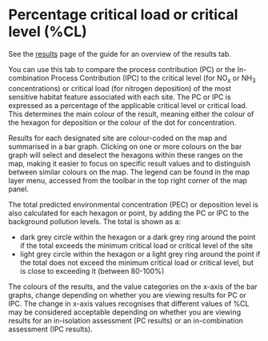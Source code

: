 # Percentage critical load or critical level (%CL)

See the [results](5-results.md) page of the guide for an overview of the results tab.

You can use this tab to compare the process contribution (PC) or the In-combination Process Contribution (IPC) to the critical level (for NO<sub>x</sub> or NH<sub>3</sub> concentrations) or critical load (for nitrogen deposition) of the most sensitive habitat feature associated with each site. The PC or IPC is expressed as a percentage of the applicable critical level or critical load. This determines the main colour of the result, meaning either the colour of the hexagon for deposition or the colour of the dot for concentration.

Results for each designated site are colour-coded on the map and summarised in a bar graph. Clicking on one or more colours on the bar graph will select and deselect the hexagons within these ranges on the map, making it easier to focus on specific result values and to distinguish between similar colours on the map. The legend can be found in the map layer menu, accessed from the toolbar in the top right corner of the map panel. 

The total predicted environmental concentration (PEC) or deposition level is also calculated for each hexagon or point, by adding the PC or IPC to the background pollution levels. The total is shown as a:
- dark grey circle within the hexagon or a dark grey ring around the point if the total exceeds the minimum critical load or critical level of the site
- light grey circle within the hexagon or a light grey ring around the point if the total does not exceed the minimum critical load or critical level, but is close to exceeding it (between 80-100%)

The colours of the results, and the value categories on the x-axis of the bar graphs, change depending on whether you are viewing results for PC or IPC. The change in x-axis values recognises that different values of %CL may be considered acceptable depending on whether you are viewing results for an in-isolation assessment (PC results) or an in-combination assessment (IPC results).


